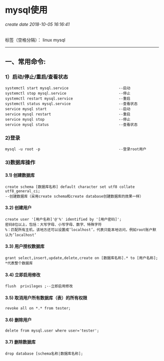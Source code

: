 ﻿# mysql使用
###### create date 2018-10-05 16:16:41
标签（空格分隔）： linux mysql

---

## 一、常用命令:
### 1）启动/停止/重启/查看状态
    systemctl start mysql.service                       --启动
    systemctl stop mysql.service                        --停止
    systemctl restart mysql.service                     --重启
    systemctl status mysql.service                      --查看状态
    service mysql start                                 --启动
    service mysql restart                               --重启
    service mysql stop                                  --停止
    service mysql status                                --查看状态
    
### 2)登录
    mysql -u root -p                                    --登录root用户 
    
### 3)数据库操作
#### 3.1) 创建数据库
    create schema [数据库名称] default character set utf8 collate utf8_general_ci;
    --创建数据库（采用create schema和create database创建数据库的效果一样）
#### 3.2) 创建用户
    create user '[用户名称]'@'%' identified by '[用户密码]';
    密码8位以上，包括：大写字母、小写字母、数字、特殊字符
    %：匹配所有主机，该地方还可以设置成‘localhost’，代表只能本地访问，例如root账户默认为‘localhost‘
#### 3.3) 用户授权数据库
    grant select,insert,update,delete,create on [数据库名称].* to [用户名称];
    *代表整个数据库
#### 3.4) 立即启用修改
    flush  privileges ;--立即启用修改
#### 3.5) 取消用户所有数据库（表）的所有权限
    revoke all on *.* from tester;
#### 3.6) 删除用户
    delete from mysql.user where user='tester';
#### 3.7) 删除数据库
    drop database [schema名称|数据库名称];
    



